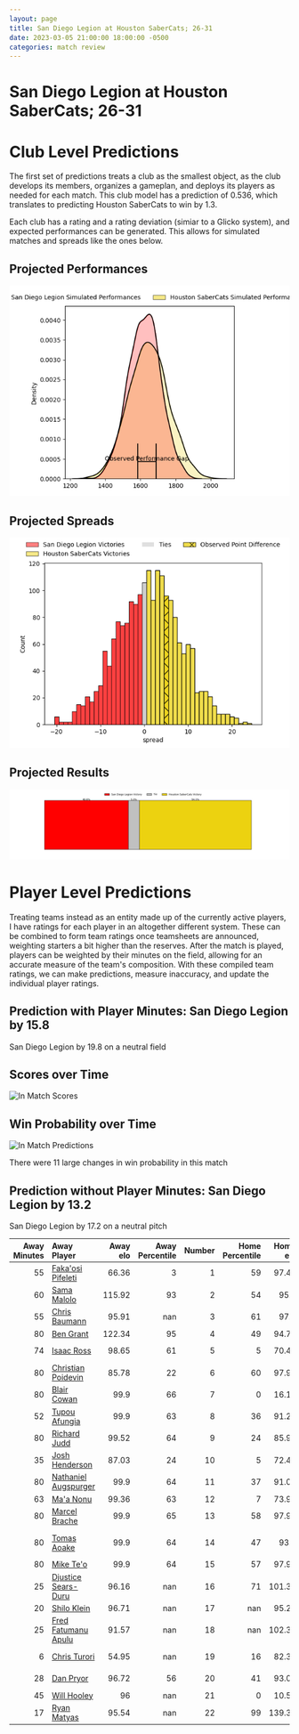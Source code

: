 ```yaml
---  
layout: page  
title: San Diego Legion at Houston SaberCats; 26-31  
date: 2023-03-05 21:00:00 18:00:00 -0500  
categories: match review  
---
```

# San Diego Legion at Houston SaberCats; 26-31

# Club Level Predictions


The first set of predictions treats a club as the smallest object, as the club develops its members, organizes a gameplan, and deploys its players as needed for each match. This club model has a prediction of 0.536, which translates to predicting Houston SaberCats to win by 1.3.

Each club has a rating and a rating deviation (simiar to a Glicko system), and expected performances can be generated. This allows for simulated matches and spreads like the ones below.
## Projected Performances


![Projected Performances](plots/performances_2023-03-05-HoustonSaberCats-SanDiegoLegion.png)
## Projected Spreads


![Projected Spreads](plots/spreads_2023-03-05-HoustonSaberCats-SanDiegoLegion.png)
## Projected Results


![Projected Results](plots/resultbar_2023-03-05-HoustonSaberCats-SanDiegoLegion.png)
# Player Level Predictions


Treating teams instead as an entity made up of the currently active players, I have ratings for each player in an altogether different system. These can be combined to form team ratings once teamsheets are announced, weighting starters a bit higher than the reserves. After the match is played, players can be weighted by their minutes on the field, allowing for an accurate measure of the team's composition. With these compiled team ratings, we can make predictions, measure inaccuracy, and update the individual player ratings.
## Prediction with Player Minutes: San Diego Legion by 15.8


San Diego Legion by 19.8 on a neutral field
## Scores over Time


![In Match Scores](plots/recap_scores_2023-03-05-HoustonSaberCats-SanDiegoLegion.png)
## Win Probability over Time


![In Match Predictions](plots/recap_prob_2023-03-05-HoustonSaberCats-SanDiegoLegion.png)

There were 11 large changes in win probability in this match
## Prediction without Player Minutes: San Diego Legion by 13.2


San Diego Legion by 17.2 on a neutral pitch



|   Away Minutes | Away Player                                                             |   Away elo |   Away Percentile |   Number |   Home Percentile |   Home elo | Home Player                                                                              |   Home Minutes |
|---------------:|:------------------------------------------------------------------------|-----------:|------------------:|---------:|------------------:|-----------:|:-----------------------------------------------------------------------------------------|---------------:|
|             55 | [Faka'osi Pifeleti](..//playerfiles//Faka'osiPifeleti_cleaned.md)       |      66.36 |                 3 |        1 |                59 |      97.45 | [Rob Cobb](..//playerfiles//RobCobb_cleaned.md)                                          |             57 |
|             60 | [Sama Malolo](..//playerfiles//SamaMalolo_cleaned.md)                   |     115.92 |                93 |        2 |                54 |      95.3  | [Axel Zapata](..//playerfiles//AxelZapata_cleaned.md)                                    |             57 |
|             55 | [Chris Baumann](..//playerfiles//ChrisBaumann_cleaned.md)               |      95.91 |               nan |        3 |                61 |      97.8  | [Morgan Mitchell](..//playerfiles//MorganMitchell_cleaned.md)                            |             67 |
|             80 | [Ben Grant](..//playerfiles//BenGrant_cleaned.md)                       |     122.34 |                95 |        4 |                49 |      94.72 | [Siaosi Mahoni](..//playerfiles//SiaosiMahoni_cleaned.md)                                |             48 |
|             74 | [Isaac Ross](..//playerfiles//IsaacRoss_cleaned.md)                     |      98.65 |                61 |        5 |                 5 |      70.43 | [Nathan Den Hoedt](..//playerfiles//NathanDenHoedt_cleaned.md)                           |             80 |
|             80 | [Christian Poidevin](..//playerfiles//ChristianPoidevin_cleaned.md)     |      85.78 |                22 |        6 |                60 |      97.99 | [Hanco Germishuys](..//playerfiles//HancoGermishuys_cleaned.md)                          |             80 |
|             80 | [Blair Cowan](..//playerfiles//BlairCowan_cleaned.md)                   |      99.9  |                66 |        7 |                 0 |      16.15 | [Keni Nasoqeqe](..//playerfiles//KeniNasoqeqe_cleaned.md)                                |             51 |
|             52 | [Tupou Afungia](..//playerfiles//TupouAfungia_cleaned.md)               |      99.9  |                63 |        8 |                36 |      91.28 | [Gideon van Wyk](..//playerfiles//GideonvanWyk_cleaned.md)                               |             80 |
|             80 | [Richard Judd](..//playerfiles//RichardJudd_cleaned.md)                 |      99.52 |                64 |        9 |                24 |      85.95 | [Carlo de Nysschen](..//playerfiles//CarlodeNysschen_cleaned.md)                         |             35 |
|             35 | [Josh Henderson](..//playerfiles//JoshHenderson_cleaned.md)             |      87.03 |                24 |       10 |                 5 |      72.45 | [David Coetzer](..//playerfiles//DavidCoetzer_cleaned.md)                                |             57 |
|             80 | [Nathaniel Augspurger](..//playerfiles//NathanielAugspurger_cleaned.md) |      99.9  |                64 |       11 |                37 |      91.03 | [Vereniki Tikoisolomone](..//playerfiles//VerenikiTikoisolomone_cleaned.md)              |             80 |
|             63 | [Ma'a Nonu](..//playerfiles//Ma'aNonu_cleaned.md)                       |      99.36 |                63 |       12 |                 7 |      73.93 | [Dominic Akina](..//playerfiles//DominicAkina_cleaned.md)                                |             80 |
|             80 | [Marcel Brache](..//playerfiles//MarcelBrache_cleaned.md)               |      99.9  |                65 |       13 |                58 |      97.99 | [Christian Dyer](..//playerfiles//ChristianDyer_cleaned.md)                              |             80 |
|             80 | [Tomas Aoake](..//playerfiles//TomasAoake_cleaned.md)                   |      99.9  |                64 |       14 |                47 |      93.6  | [Gherardus Jacobus Labuschagne](..//playerfiles//GherardusJacobusLabuschagne_cleaned.md) |             80 |
|             80 | [Mike Te'o](..//playerfiles//MikeTe'o_cleaned.md)                       |      99.9  |                64 |       15 |                57 |      97.99 | [Drew Wild](..//playerfiles//DrewWild_cleaned.md)                                        |             80 |
|             25 | [Djustice Sears-Duru](..//playerfiles//DjusticeSears-Duru_cleaned.md)   |      96.16 |               nan |       16 |                71 |     101.39 | [Alec McDonnell](..//playerfiles//AlecMcDonnell_cleaned.md)                              |             23 |
|             20 | [Shilo Klein](..//playerfiles//ShiloKlein_cleaned.md)                   |      96.71 |               nan |       17 |               nan |      95.25 | [Andrew Tuala](..//playerfiles//AndrewTuala_cleaned.md)                                  |             23 |
|             25 | [Fred Fatumanu Apulu](..//playerfiles//FredFatumanuApulu_cleaned.md)    |      91.57 |               nan |       18 |               nan |     102.32 | [Pono Davis](..//playerfiles//PonoDavis_cleaned.md)                                      |             13 |
|              6 | [Chris Turori](..//playerfiles//ChrisTurori_cleaned.md)                 |      54.95 |               nan |       19 |                16 |      82.34 | [Marno Redelinghuys](..//playerfiles//MarnoRedelinghuys_cleaned.md)                      |             32 |
|             28 | [Dan Pryor](..//playerfiles//DanPryor_cleaned.md)                       |      96.72 |                56 |       20 |                41 |      93.01 | [Emmanuel Albert](..//playerfiles//EmmanuelAlbert_cleaned.md)                            |             29 |
|             45 | [Will Hooley](..//playerfiles//WillHooley_cleaned.md)                   |      96    |               nan |       21 |                 0 |      10.54 | [Nick Boyer](..//playerfiles//NickBoyer_cleaned.md)                                      |             45 |
|             17 | [Ryan Matyas](..//playerfiles//RyanMatyas_cleaned.md)                   |      95.54 |               nan |       22 |                99 |     139.33 | [Robert Povey](..//playerfiles//RobertPovey_cleaned.md)                                  |             23 |

